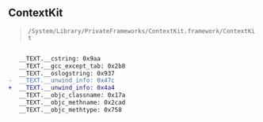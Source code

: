 ## ContextKit

> `/System/Library/PrivateFrameworks/ContextKit.framework/ContextKit`

```diff

   __TEXT.__cstring: 0x9aa
   __TEXT.__gcc_except_tab: 0x2b8
   __TEXT.__oslogstring: 0x937
-  __TEXT.__unwind_info: 0x47c
+  __TEXT.__unwind_info: 0x4a4
   __TEXT.__objc_classname: 0x17a
   __TEXT.__objc_methname: 0x2cad
   __TEXT.__objc_methtype: 0x758

```
